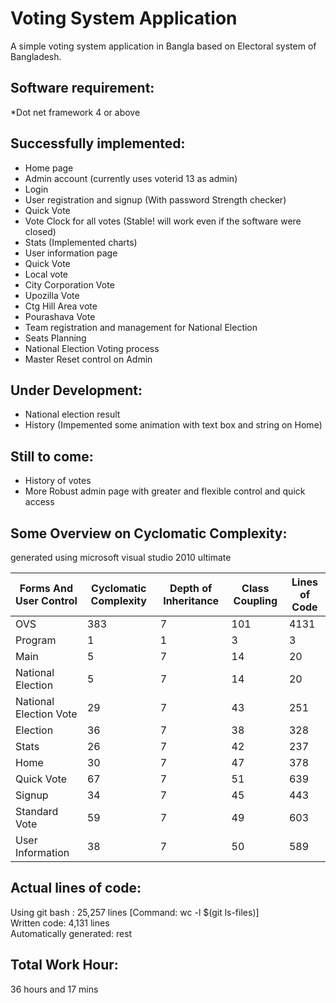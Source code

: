 Voting System Application  
============================

A simple voting system application in Bangla based on Electoral system of Bangladesh.

Software requirement:
----------------------------
  *Dot net framework 4 or above

Successfully implemented:
-------------------------
  * Home page
  * Admin account (currently uses voterid 13 as admin)
  * Login
  * User registration and signup (With password Strength checker)
  * Quick Vote
  * Vote Clock for all votes (Stable! will work even if the software were closed)
  * Stats (Implemented charts)
  * User information page
  * Quick Vote
  * Local vote
  * City Corporation Vote
  * Upozilla Vote
  * Ctg Hill Area vote
  * Pourashava Vote
  * Team registration and management for National Election
  * Seats Planning 
  * National Election Voting process
  * Master Reset control on Admin


Under Development:
------------------
  * National election result
  * History (Impemented some animation with text box and string on Home) 

Still to come:
--------------

  * History of votes
  * More Robust admin page with greater and flexible control and quick access


Some Overview on Cyclomatic Complexity:
---------------------------------------
generated using microsoft visual studio 2010 ultimate 

|Forms And User Control	|Cyclomatic Complexity	|Depth of Inheritance	|Class Coupling	|Lines of Code|
|-----------------------|----------------------|---------------------|---------------|-------------|
|OVS	|383	|7	|101	|4131|
|Program	|1|	1|	3|	3|
|Main	|5	|7	|14	|20|
|National Election|	5	|7	|14	|20|
|National Election Vote|	29	|7	|43	|251|
|Election|	36	|7	|38|	328|
|Stats	|26	|7	|42|	237|
|Home	|30	|7	|47	|378|
|Quick Vote	|67	|7	|51	|639|
|Signup	|34	|7	|45	|443|
|Standard Vote	|59	|7	|49 |	603|
|User Information|	38	|7|	50|	589|

Actual lines of code:
---------------------
Using git bash : 25,257 lines [Command: wc -l $(git ls-files)]  
Written code: 4,131 lines  
Automatically generated: rest

Total Work Hour:
-----------------
36 hours and 17 mins